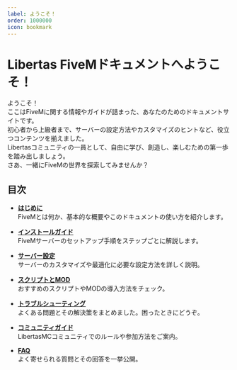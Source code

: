 ```yaml
---
label: ようこそ！
order: 1000000
icon: bookmark
---
```


# Libertas FiveMドキュメントへようこそ！

ようこそ！  
ここはFiveMに関する情報やガイドが詰まった、あなたのためのドキュメントサイトです。  
初心者から上級者まで、サーバーの設定方法やカスタマイズのヒントなど、役立つコンテンツを揃えました。  
Libertasコミュニティの一員として、自由に学び、創造し、楽しむための第一歩を踏み出しましょう。  
さあ、一緒にFiveMの世界を探索してみませんか？

## 目次

- **[はじめに](./docs/introduction.md)**  
  FiveMとは何か、基本的な概要やこのドキュメントの使い方を紹介します。

- **[インストールガイド](./docs/installation.md)**  
  FiveMサーバーのセットアップ手順をステップごとに解説します。

- **[サーバー設定](./docs/server-configuration.md)**  
  サーバーのカスタマイズや最適化に必要な設定方法を詳しく説明。

- **[スクリプトとMOD](./docs/scripts-and-mods.md)**  
  おすすめのスクリプトやMODの導入方法をチェック。

- **[トラブルシューティング](./docs/troubleshooting.md)**  
  よくある問題とその解決策をまとめました。困ったときにどうぞ。

- **[コミュニティガイド](./docs/community-guide.md)**  
  LibertasMCコミュニティでのルールや参加方法をご案内。

- **[FAQ](./docs/faq.md)**  
  よく寄せられる質問とその回答を一挙公開。
